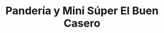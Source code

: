 ---
title: "Pandería y Mini Súper El Buen Casero"
url: /purral/panderia-y-mini-super-el-buen-casero/
shop: panadería
---